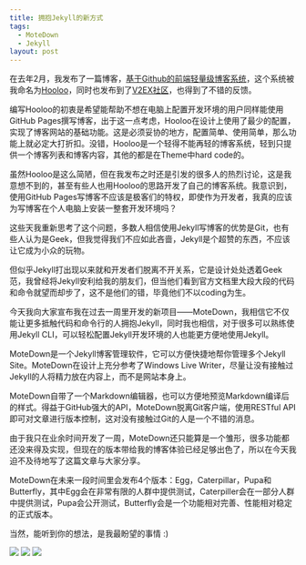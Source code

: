```yaml
---
title: 拥抱Jekyll的新方式
tags:
  - MoteDown
  - Jekyll
layout: post
---
```

在去年2月，我发布了一篇博客，[基于Github的前端轻量级博客系统](http://jhe.li/q3d)，这个系统被我命名为[Hooloo](https://github.com/Sneezry/Hooloo)，同时也发布到了[V2EX社区](http://v2ex.com/t/99647)，也得到了不错的反馈。

编写Hooloo的初衷是希望能帮助不想在电脑上配置开发环境的用户同样能使用GitHub Pages撰写博客，出于这一点考虑，Hooloo在设计上使用了最少的配置，实现了博客网站的基础功能。这是必须妥协的地方，配置简单、使用简单，那么功能上就必定大打折扣。没错，Hooloo是一个轻得不能再轻的博客系统，轻到只提供一个博客列表和博客内容，其他的都是在Theme中hard code的。

虽然Hooloo是这么简陋，但在我发布之时还是引发的很多人的热烈讨论，这是我意想不到的，甚至有些人也用Hooloo的思路开发了自己的博客系统。我意识到，使用GitHub Pages写博客不应该是极客们的特权，即使作为开发者，我真的应该为写博客在个人电脑上安装一整套开发环境吗？

这些天我重新思考了这个问题，多数人相信使用Jekyll写博客的优势是Git，也有些人认为是Geek，但我觉得我们不应如此吝啬，Jekyll是个超赞的东西，不应该让它成为小众的玩物。

但似乎Jekyll打出现以来就和开发者们脱离不开关系，它是设计处处透着Geek范，我曾经将Jekyll安利给我的朋友们，但当他们看到官方文档里大段大段的代码和命令就望而却步了，这不是他们的错，毕竟他们不以coding为生。

今天我向大家宣布我在过去一周里开发的新项目——MoteDown，我相信它不仅能让更多抵触代码和命令行的人拥抱Jekyll，同时我也相信，对于很多可以熟练使用Jekyll CLI，可以轻松配置Jekyll开发环境的人也能更方便地使用Jekyll。

MoteDown是一个Jekyll博客管理软件，它可以方便快捷地帮你管理多个Jekyll Site。MoteDown在设计上充分参考了Windows Live Writer，尽量让没有接触过Jekyll的人将精力放在内容上，而不是网站本身上。

MoteDown自带了一个Markdown编辑器，也可以方便地预览Markdown编译后的样式。得益于GitHub强大的API，MoteDown脱离Git客户端，使用RESTful API即可对文章进行版本控制，这对没有接触过Git的人是一个不错的消息。

由于我只在业余时间开发了一周，MoteDown还只能算是一个雏形，很多功能都还没来得及实现，但现在的版本带给我的博客体验已经足够出色了，所以在今天我迫不及待地写了这篇文章与大家分享。

MoteDown在未来一段时间里会发布4个版本：Egg，Caterpillar，Pupa和Butterfly，其中Egg会在非常有限的人群中提供测试，Caterpiller会在一部分人群中提供测试，Pupa会公开测试，Butterfly会是一个功能相对完善、性能相对稳定的正式版本。

当然，能听到你的想法，是我最盼望的事情 :)

![](https://dn-sneezry.qbox.me/motedown-1.png)
![](https://dn-sneezry.qbox.me/motedown-2.png)
![](https://dn-sneezry.qbox.me/motedown-3.png)